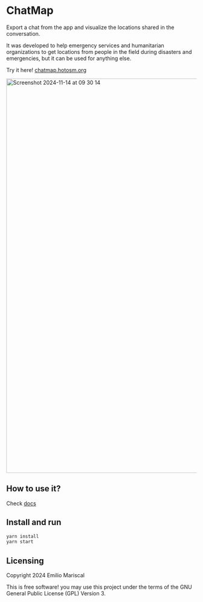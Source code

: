 # ChatMap

Export a chat from the app and visualize the locations shared in the conversation.

It was developed to help emergency services and humanitarian organizations to get
locations from people in the field during disasters and emergencies, but it can
be used for anything else.

Try it here! [chatmap.hotosm.org](https://chatmap.hotosm.org)

<img width="1043" alt="Screenshot 2024-11-14 at 09 30 14" src="https://github.com/user-attachments/assets/497ccb06-949b-41e9-bdd4-d4b25c915fda">

## How to use it?

Check [docs](https://github.com/hotosm/chatmap/tree/master/docs)

## Install and run

```bash
yarn install
yarn start
```

## Licensing

Copyright 2024 Emilio Mariscal

This is free software! you may use this project under the terms of the GNU General Public License (GPL) Version 3.
